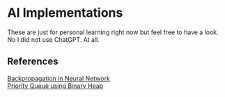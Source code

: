 # AI Implementations
These are just for personal learning right now but feel free to have a look.\
No I did not use ChatGPT. At all.

## References
[Backpropagation in Neural Network](https://www.geeksforgeeks.org/machine-learning/backpropagation-in-neural-network/)\
[Priority Queue using Binary Heap](https://www.geeksforgeeks.org/priority-queue-using-binary-heap/)
